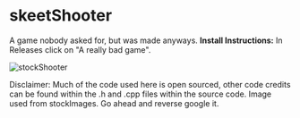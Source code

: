 # skeetShooter

A game nobody asked for, but was made anyways.
**Install Instructions:**
In Releases click on "A really bad game".

![stockShooter](https://user-images.githubusercontent.com/66549514/123380062-36e2dc00-d54c-11eb-908e-8565a7de1c1d.jpg)

Disclaimer:
Much of the code used here is open sourced, other code credits can be found within the .h and .cpp files within the source code. Image used from stockImages.
Go ahead and reverse google it.
